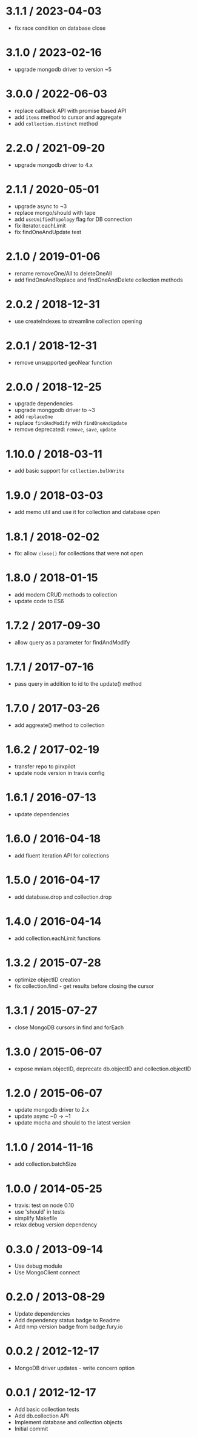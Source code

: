 
3.1.1 / 2023-04-03
==================

 * fix race condition on database close

3.1.0 / 2023-02-16
==================

 * upgrade mongodb driver to version ~5

3.0.0 / 2022-06-03
==================

 * replace callback API with promise based API
 * add `items` method to cursor and aggregate
 * add `collection.distinct` method

2.2.0 / 2021-09-20 
==================

 * upgrade mongodb driver to 4.x

2.1.1 / 2020-05-01
==================

 * upgrade async to ~3
 * replace mongo/should with tape
 * add `useUnifiedTopology` flag for DB connection
 * fix iterator.eachLimit
 * fix findOneAndUpdate test

2.1.0 / 2019-01-06
==================

 * rename removeOne/All to deleteOneAll
 * add findOneAndReplace and findOneAndDelete collection methods

2.0.2 / 2018-12-31
==================

 * use createIndexes to streamline collection opening

2.0.1 / 2018-12-31
==================

 * remove unsupported geoNear function

2.0.0 / 2018-12-25
==================

 * upgrade dependencies
 * upgrade monggodb driver to ~3
 * add `replaceOne`
 * replace `findAndModify` with `findOneAndUpdate`
 * remove deprecated: `remove`, `save`, `update`

1.10.0 / 2018-03-11
===================

 * add basic support for `collection.bulkWrite`

1.9.0 / 2018-03-03
==================

 * add memo util and use it for collection and database open

1.8.1 / 2018-02-02
==================

 * fix: allow `close()` for collections that were not open

1.8.0 / 2018-01-15
==================

 * add modern CRUD methods to collection
 * update code to ES6

1.7.2 / 2017-09-30
==================

 * allow query as a parameter for findAndModify

1.7.1 / 2017-07-16
==================

 * pass query in addition to id to the update() method

1.7.0 / 2017-03-26
==================

 * add aggreate() method to collection

1.6.2 / 2017-02-19
==================

 * transfer repo to pirxpilot
 * update node version in travis config

1.6.1 / 2016-07-13
==================

 * update dependencies

1.6.0 / 2016-04-18
==================

 * add fluent iteration API for collections

1.5.0 / 2016-04-17
==================

 * add database.drop and collection.drop

1.4.0 / 2016-04-14
==================

 * add collection.eachLimit functions

1.3.2 / 2015-07-28
==================

 * optimize objectID creation
 * fix collection.find - get results before closing the cursor

1.3.1 / 2015-07-27
==================

 * close MongoDB cursors in find and forEach

1.3.0 / 2015-06-07
==================

 * expose mniam.objectID, deprecate db.objectID and collection.objectID

1.2.0 / 2015-06-07
==================

 * update mongodb driver to 2.x
 * update async ~0 -> ~1
 * update mocha and should to the latest version

1.1.0 / 2014-11-16
==================

 * add collection.batchSize

1.0.0 / 2014-05-25
==================

 * travis: test on node 0.10
 * use 'should' in tests
 * simplify Makefile
 * relax debug version dependency

0.3.0 / 2013-09-14 
==================

 * Use debug module
 * Use MongoClient connect

0.2.0 / 2013-08-29 
==================

 * Update dependencies
 * Add dependency status badge to Readme
 * Add nmp version badge from badge.fury.io

0.0.2 / 2012-12-17 
==================

  * MongoDB driver updates - write concern option

0.0.1 / 2012-12-17 
==================

  * Add basic collection tests
  * Add db.collection API
  * Implement database and collection objects
  * Initial commit
